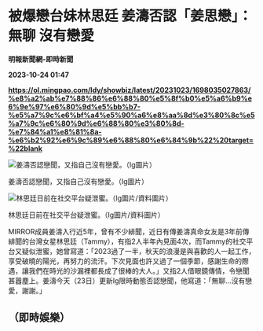 # 被爆戀台妹林思廷 姜濤否認「姜思戀」：無聊 沒有戀愛
**明報新聞網-即時新聞**

**2023-10-24 01:47**

**https://ol.mingpao.com/ldy/showbiz/latest/20231023/1698035027863/%e8%a2%ab%e7%88%86%e6%88%80%e5%8f%b0%e5%a6%b9%e6%9e%97%e6%80%9d%e5%bb%b7-%e5%a7%9c%e6%bf%a4%e5%90%a6%e8%aa%8d%e3%80%8c%e5%a7%9c%e6%80%9d%e6%88%80%e3%80%8d-%e7%84%a1%e8%81%8a-%e6%b2%92%e6%9c%89%e6%88%80%e6%84%9b%22%20target=%22blank**

![姜濤否認戀聞，又指自己沒有戀愛。（Ig圖片）](https://fs.mingpao.com/ldy/20231023/s00009/8b8e27e7d2c533dface4ede6839472b2.jpg)

姜濤否認戀聞，又指自己沒有戀愛。（Ig圖片）

![林思廷日前在社交平台疑泄蜜。（Ig圖片/資料圖片）](https://fs.mingpao.com/ldy/20231023/s00009/8bae3c8206270dfb532b2378b96a55d1.jpg)

林思廷日前在社交平台疑泄蜜。（Ig圖片/資料圖片）

MIRROR成員姜濤入行近5年，曾有不少緋聞，近日有傳姜濤真命女友是3年前傳緋聞的台灣女星林思廷（Tammy），有指2人半年內見面4次，而Tammy的社交平台又疑似泄蜜，她曾寫道：「2023過了一半，秋天的浪漫是與喜歡的人一起工作，享受破曉的陽光，再努力的流汗。下次見面也許又過了一個季節，感謝生命的際遇，讓我們在時光的沙漏裡都長成了很棒的大人。」又指2人借眼鏡傳情，令戀聞甚囂塵上。姜濤今天（23日）更新Ig限時動態否認戀聞，他寫道：「無聊...沒有戀愛，謝謝。」

（即時娛樂）
------